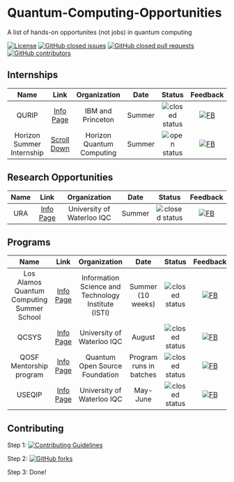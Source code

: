 # Quantum-Computing-Opportunities
A list of hands-on opportunites (not jobs) in quantum computing

[![License](https://img.shields.io/github/license/1ethanhansen/Quantum-Computing-Opportunities?style=flat-square)](master/LICENSE)
[![GitHub closed issues](https://img.shields.io/github/issues-closed-raw/1ethanhansen/Quantum-Computing-Opportunities?style=flat-square)](https://github.com/1ethanhansen/Quantum-Computing-Opportunities/issues)
[![GitHub closed pull requests](https://img.shields.io/github/issues-pr-closed-raw/1ethanhansen/Quantum-Computing-Opportunities?style=flat-square)](https://github.com/1ethanhansen/Quantum-Computing-Opportunities/pulls)
[![GitHub contributors](https://img.shields.io/github/contributors/1ethanhansen/Quantum-Computing-Opportunities?style=flat-square)](https://github.com/1ethanhansen/Quantum-Computing-Opportunities/graphs/contributors)

## Internships
| Name | Link | Organization | Date | Status | Feedback |
| :--: | :--: | :--: | :--: | :--: | :--: |
| QURIP | [Info Page](https://www.ibm.com/quantum-computing/internship/qurip/) | IBM and Princeton| Summer | ![closed status][closed] | [![FB][feedback]](FEEDBACK.md#qurip-ibm) |
| Horizon Summer Internship | [Scroll Down](http://horizonquantum.com/) | Horizon Quantum Computing | Summer | ![open status][open] | [![FB][feedback]](FEEDBACK.md#summer-internship-horizon-quantum-computing) |

## Research Opportunities
| Name | Link | Organization | Date | Status | Feedback |
| :--: | :--: | :--: | :--: | :--: | :--: |
| URA | [Info Page](https://uwaterloo.ca/institute-for-quantum-computing/ura) | University of Waterloo IQC | Summer | ![closed status][closed] | [![FB][feedback]](FEEDBACK.md#ura-university-of-waterloo-iqc) |


## Programs
| Name | Link | Organization | Date | Status | Feedback |
| :--: | :--: | :--: | :--: | :--: | :--: |
| Los Alamos Quantum Computing Summer School| [Info Page](https://www.lanl.gov/projects/national-security-education-center/information-science-technology/summer-schools/quantumcomputing/index.php) | Information Science and Technology Institute (ISTI) | Summer (10 weeks) | ![closed status][closed] | [![FB][feedback]](FEEDBACK.md#los-alamos-quantum-computing-summer-school-isti) |
| QCSYS | [Info Page](https://uwaterloo.ca/institute-for-quantum-computing/programs/qcsys) | University of Waterloo IQC | August | ![closed status][closed] | [![FB][feedback]](FEEDBACK.md#qcsys-university-of-waterloo-iqc) |
| QOSF Mentorship program | [Info Page](https://qosf.org/qc_mentorship/) | Quantum Open Source Foundation | Program runs in batches | ![closed status][closed] | [![FB][feedback]](FEEDBACK.md#qosf-mentorship-program-quantum-open-source-foundation) |
| USEQIP | [Info Page](https://uwaterloo.ca/institute-for-quantum-computing/programs/useqip) | University of Waterloo IQC | May-June | ![closed status][closed] | [![FB][feedback]](FEEDBACK.md#useqip-university-of-waterloo-iqc) |



## Contributing

Step 1: [![Contributing Guidelines](https://img.shields.io/badge/contribute-read%20the%20guidelines!-informational?style=flat-square)](CONTRIBUTING.md)

Step 2: [![GitHub forks](https://img.shields.io/github/forks/1ethanhansen/Quantum-Computing-Opportunities?label=Fork&style=social)](https://github.com/1ethanhansen/Quantum-Computing-Opportunities/fork)

Step 3: Done!

[open]: https://img.shields.io/badge/status-open-brightgreen?style=flat-square
[closed]: https://img.shields.io/badge/status-closed-red?style=flat-square
[feedback]: https://img.shields.io/badge/feedback-here!-informational?style=flat-square
